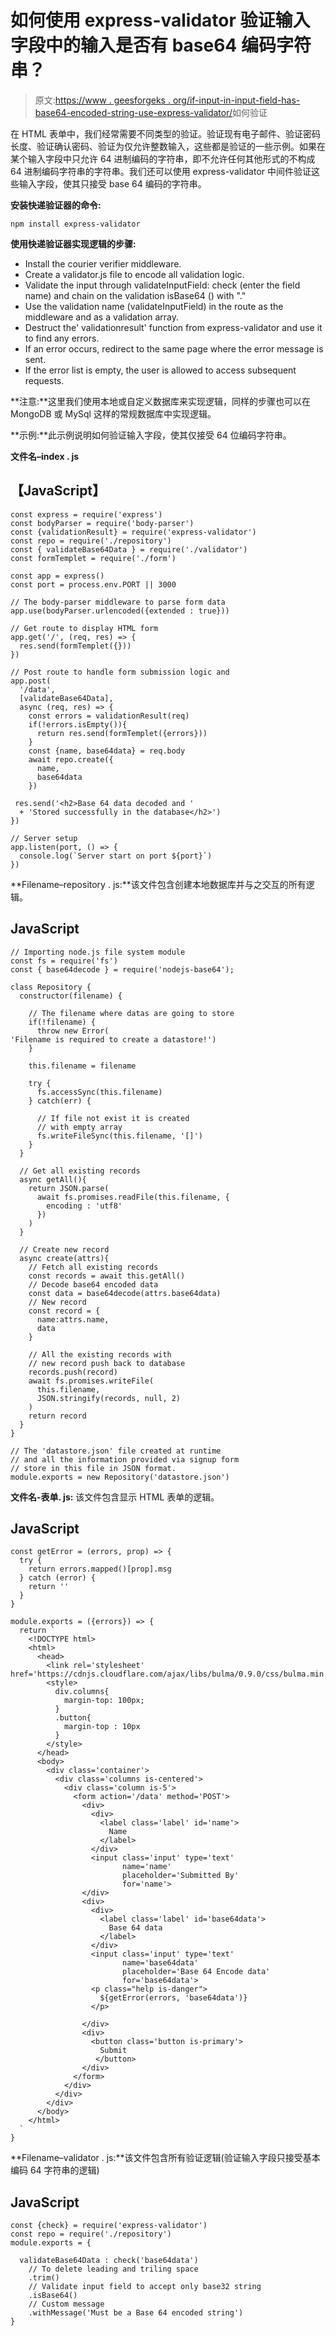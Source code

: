 # 如何使用 express-validator 验证输入字段中的输入是否有 base64 编码字符串？

> 原文:[https://www . geesforgeks . org/if-input-in-input-field-has-base64-encoded-string-use-express-validator/](https://www.geeksforgeeks.org/how-to-validate-if-input-in-input-field-has-base64-encoded-string-using-express-validator/)如何验证

在 HTML 表单中，我们经常需要不同类型的验证。验证现有电子邮件、验证密码长度、验证确认密码、验证为仅允许整数输入，这些都是验证的一些示例。如果在某个输入字段中只允许 64 进制编码的字符串，即不允许任何其他形式的不构成 64 进制编码字符串的字符串。我们还可以使用 express-validator 中间件验证这些输入字段，使其只接受 base 64 编码的字符串。

**安装快递验证器的命令:**

```
npm install express-validator
```

**使用快递验证器实现逻辑的步骤:**

*   Install the courier verifier middleware.
*   Create a validator.js file to encode all validation logic.
*   Validate the input through validateInputField: check (enter the field name) and chain on the validation isBase64 () with "."
*   Use the validation name (validateInputField) in the route as the middleware and as a validation array.
*   Destruct the' validationresult' function from express-validator and use it to find any errors.
*   If an error occurs, redirect to the same page where the error message is sent.
*   If the error list is empty, the user is allowed to access subsequent requests.

**注意:**这里我们使用本地或自定义数据库来实现逻辑，同样的步骤也可以在 MongoDB 或 MySql 这样的常规数据库中实现逻辑。

**示例:**此示例说明如何验证输入字段，使其仅接受 64 位编码字符串。

**文件名–index . js**

## 【JavaScript】

```
const express = require('express')
const bodyParser = require('body-parser')
const {validationResult} = require('express-validator')
const repo = require('./repository')
const { validateBase64Data } = require('./validator')
const formTemplet = require('./form')

const app = express()
const port = process.env.PORT || 3000

// The body-parser middleware to parse form data
app.use(bodyParser.urlencoded({extended : true}))

// Get route to display HTML form
app.get('/', (req, res) => {
  res.send(formTemplet({}))
})

// Post route to handle form submission logic and
app.post(
  '/data',
  [validateBase64Data],
  async (req, res) => {
    const errors = validationResult(req)
    if(!errors.isEmpty()){
      return res.send(formTemplet({errors}))
    }
    const {name, base64data} = req.body
    await repo.create({
      name,
      base64data
    })

 res.send('<h2>Base 64 data decoded and '
  + 'Stored successfully in the database</h2>')
})

// Server setup
app.listen(port, () => {
  console.log(`Server start on port ${port}`)
})
```

**Filename–repository . js:**该文件包含创建本地数据库并与之交互的所有逻辑。

## JavaScript

```
// Importing node.js file system module
const fs = require('fs')
const { base64decode } = require('nodejs-base64');

class Repository {
  constructor(filename) {

    // The filename where datas are going to store
    if(!filename) {
      throw new Error(
'Filename is required to create a datastore!')
    }

    this.filename = filename

    try {
      fs.accessSync(this.filename)
    } catch(err) {

      // If file not exist it is created
      // with empty array
      fs.writeFileSync(this.filename, '[]')
    }
  }

  // Get all existing records
  async getAll(){
    return JSON.parse(
      await fs.promises.readFile(this.filename, {
        encoding : 'utf8'
      })
    )
  }

  // Create new record
  async create(attrs){
    // Fetch all existing records
    const records = await this.getAll()
    // Decode base64 encoded data
    const data = base64decode(attrs.base64data)
    // New record
    const record = {
      name:attrs.name,
      data
    }

    // All the existing records with
    // new record push back to database
    records.push(record)
    await fs.promises.writeFile(
      this.filename,
      JSON.stringify(records, null, 2)  
    )
    return record
  }
}

// The 'datastore.json' file created at runtime
// and all the information provided via signup form
// store in this file in JSON format.
module.exports = new Repository('datastore.json')
```

**文件名-表单. js:** 该文件包含显示 HTML 表单的逻辑。

## JavaScript

```
const getError = (errors, prop) => {
  try {
    return errors.mapped()[prop].msg
  } catch (error) {
    return ''
  }
}

module.exports = ({errors}) => {
  return `
    <!DOCTYPE html>
    <html>
      <head>
        <link rel='stylesheet'
href='https://cdnjs.cloudflare.com/ajax/libs/bulma/0.9.0/css/bulma.min.css'>
        <style>
          div.columns{
            margin-top: 100px;
          }
          .button{
            margin-top : 10px
          }
        </style>
      </head>
      <body>
        <div class='container'>
          <div class='columns is-centered'>
            <div class='column is-5'>
              <form action='/data' method='POST'>           
                <div>
                  <div>
                    <label class='label' id='name'>
                      Name
                    </label>
                  </div>
                  <input class='input' type='text'
                         name='name'
                         placeholder='Submitted By'
                         for='name'>
                </div>
                <div>
                  <div>
                    <label class='label' id='base64data'>
                      Base 64 data
                    </label>
                  </div>
                  <input class='input' type='text'
                         name='base64data'
                         placeholder='Base 64 Encode data'
                         for='base64data'>
                  <p class="help is-danger">
                    ${getError(errors, 'base64data')}
                  </p>

                </div>
                <div>
                  <button class='button is-primary'>
                    Submit
                   </button>
                </div>
              </form>
            </div>
          </div>
        </div>
      </body>
    </html>  
  `
}
```

**Filename–validator . js:**该文件包含所有验证逻辑(验证输入字段只接受基本编码 64 字符串的逻辑)

## JavaScript

```
const {check} = require('express-validator')
const repo = require('./repository')
module.exports = {

  validateBase64Data : check('base64data')
    // To delete leading and triling space
    .trim()
    // Validate input field to accept only base32 string
    .isBase64()
    // Custom message
    .withMessage('Must be a Base 64 encoded string')
}
```